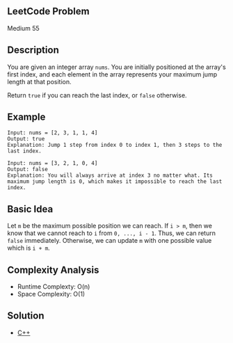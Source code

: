 ## LeetCode Problem
Medium 55 

## Description
You are given an integer array `nums`. You are initially positioned at the array's first index, and each element in the array represents your maximum jump length at that position.

Return `true` if you can reach the last index, or `false` otherwise.

## Example
```
Input: nums = [2, 3, 1, 1, 4]
Output: true
Explanation: Jump 1 step from index 0 to index 1, then 3 steps to the last index.

Input: nums = [3, 2, 1, 0, 4]
Output: false
Explanation: You will always arrive at index 3 no matter what. Its maximum jump length is 0, which makes it impossible to reach the last index.
```

## Basic Idea
Let `m` be the maximum possible position we can reach. If `i > m`, then we know that we cannot reach to `i` from `0, ..., i - 1`. Thus, we can return `false` immediately. Otherwise, we can update `m` with one possible value which is `i + m`.

## Complexity Analysis
- Runtime Complexty: O(n)
- Space Complexity: O(1)

## Solution
- [C++](./solution.cpp)